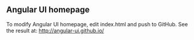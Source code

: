 ## Angular UI homepage

To modify Angular UI homepage, edit index.html and push to GitHub. See the result at: http://angular-ui.github.io/